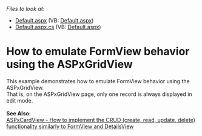 <!-- default file list -->
*Files to look at*:

* [Default.aspx](./CS/WebSite/Default.aspx) (VB: [Default.aspx](./VB/WebSite/Default.aspx))
* [Default.aspx.cs](./CS/WebSite/Default.aspx.cs) (VB: [Default.aspx](./VB/WebSite/Default.aspx))
<!-- default file list end -->
# How to emulate FormView behavior using the ASPxGridView


<p>This example demonstrates how to emulate FormView behavior using the ASPxGridView.<br> That is, on the ASPxGridView page, only one record is always displayed in edit mode.<br><br><strong>See Also:</strong><br><a href="https://www.devexpress.com/Support/Center/p/T496745"> ASPxCardView - How to implement the CRUD (create, read, update, delete) functionality similarly to FormView and DetailsView</a></p>

<br/>


